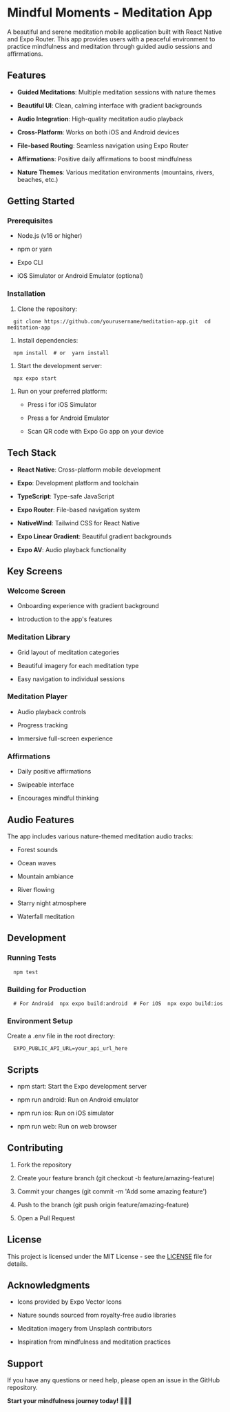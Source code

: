 Mindful Moments - Meditation App
======================================

A beautiful and serene meditation mobile application built with React Native and Expo Router. This app provides users with a peaceful environment to practice mindfulness and meditation through guided audio sessions and affirmations.

Features
----------

*   **Guided Meditations**: Multiple meditation sessions with nature themes
    
*   **Beautiful UI**: Clean, calming interface with gradient backgrounds
    
*   **Audio Integration**: High-quality meditation audio playback
    
*   **Cross-Platform**: Works on both iOS and Android devices
    
*   **File-based Routing**: Seamless navigation using Expo Router
    
*   **Affirmations**: Positive daily affirmations to boost mindfulness
    
*   **Nature Themes**: Various meditation environments (mountains, rivers, beaches, etc.)
    

Getting Started
------------------

### Prerequisites

*   Node.js (v16 or higher)
    
*   npm or yarn
    
*   Expo CLI
    
*   iOS Simulator or Android Emulator (optional)
    

### Installation

1.  Clone the repository:
    
`   git clone https://github.com/yourusername/meditation-app.git  cd meditation-app   `

1.  Install dependencies:
    
`   npm install  # or  yarn install   `

1.  Start the development server:
    
`   npx expo start   `

1.  Run on your preferred platform:
    
    *   Press i for iOS Simulator
        
    *   Press a for Android Emulator
        
    *   Scan QR code with Expo Go app on your device
        

Tech Stack
--------------

*   **React Native**: Cross-platform mobile development
    
*   **Expo**: Development platform and toolchain
    
*   **TypeScript**: Type-safe JavaScript
    
*   **Expo Router**: File-based navigation system
    
*   **NativeWind**: Tailwind CSS for React Native
    
*   **Expo Linear Gradient**: Beautiful gradient backgrounds
    
*   **Expo AV**: Audio playback functionality
    

Key Screens
--------------

### Welcome Screen

*   Onboarding experience with gradient background
    
*   Introduction to the app's features
    

### Meditation Library

*   Grid layout of meditation categories
    
*   Beautiful imagery for each meditation type
    
*   Easy navigation to individual sessions
    

### Meditation Player

*   Audio playback controls
    
*   Progress tracking
    
*   Immersive full-screen experience
    

### Affirmations

*   Daily positive affirmations
    
*   Swipeable interface
    
*   Encourages mindful thinking
    

Audio Features
-----------------

The app includes various nature-themed meditation audio tracks:

*   Forest sounds
    
*   Ocean waves
    
*   Mountain ambiance
    
*   River flowing
    
*   Starry night atmosphere
    
*   Waterfall meditation
    

Development
---------------

### Running Tests

`   npm test   `

### Building for Production

`   # For Android  npx expo build:android  # For iOS  npx expo build:ios   `

### Environment Setup

Create a .env file in the root directory:

`   EXPO_PUBLIC_API_URL=your_api_url_here   `

Scripts
----------

*   npm start: Start the Expo development server
    
*   npm run android: Run on Android emulator
    
*   npm run ios: Run on iOS simulator
    
*   npm run web: Run on web browser
    

Contributing
---------------

1.  Fork the repository
    
2.  Create your feature branch (git checkout -b feature/amazing-feature)
    
3.  Commit your changes (git commit -m 'Add some amazing feature')
    
4.  Push to the branch (git push origin feature/amazing-feature)
    
5.  Open a Pull Request
    

License
----------

This project is licensed under the MIT License - see the [LICENSE](https://claude.ai/chat/LICENSE) file for details.

Acknowledgments
------------------

*   Icons provided by Expo Vector Icons
    
*   Nature sounds sourced from royalty-free audio libraries
    
*   Meditation imagery from Unsplash contributors
    
*   Inspiration from mindfulness and meditation practices
    

Support
----------

If you have any questions or need help, please open an issue in the GitHub repository.

**Start your mindfulness journey today! 🧘‍♂️✨**